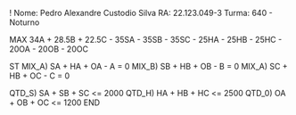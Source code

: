 ! Nome: Pedro Alexandre Custodio Silva RA: 22.123.049-3 Turma: 640 - Noturno

MAX	34A  + 28.5B + 22.5C - 
	35SA - 35SB  - 35SC  - 
	25HA - 25HB  - 25HC  -
	20OA - 20OB  - 20OC

ST
MIX_A)	SA + HA + OA - A = 0
MIX_B)	SB + HB + OB - B = 0
MIX_A)	SC + HB + OC - C = 0

QTD_S)	SA + SB + SC <= 2000
QTD_H)	HA + HB + HC <= 2500
QTD_0)	OA + OB + OC <= 1200
END